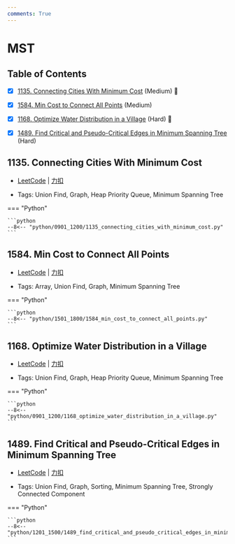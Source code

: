 ```yaml
---
comments: True
---
```


# MST

## Table of Contents

- [x] [1135. Connecting Cities With Minimum Cost](#1135-connecting-cities-with-minimum-cost) (Medium) 👑
- [x] [1584. Min Cost to Connect All Points](#1584-min-cost-to-connect-all-points) (Medium)
- [x] [1168. Optimize Water Distribution in a Village](#1168-optimize-water-distribution-in-a-village) (Hard) 👑
- [x] [1489. Find Critical and Pseudo-Critical Edges in Minimum Spanning Tree](#1489-find-critical-and-pseudo-critical-edges-in-minimum-spanning-tree) (Hard)


## 1135. Connecting Cities With Minimum Cost

-    [LeetCode](https://leetcode.com/problems/connecting-cities-with-minimum-cost/) | [力扣](https://leetcode.cn/problems/connecting-cities-with-minimum-cost/)

-   Tags: Union Find, Graph, Heap Priority Queue, Minimum Spanning Tree

=== "Python"

    ```python
    --8<-- "python/0901_1200/1135_connecting_cities_with_minimum_cost.py"
    ```



## 1584. Min Cost to Connect All Points

-    [LeetCode](https://leetcode.com/problems/min-cost-to-connect-all-points/) | [力扣](https://leetcode.cn/problems/min-cost-to-connect-all-points/)

-   Tags: Array, Union Find, Graph, Minimum Spanning Tree

=== "Python"

    ```python
    --8<-- "python/1501_1800/1584_min_cost_to_connect_all_points.py"
    ```



## 1168. Optimize Water Distribution in a Village

-    [LeetCode](https://leetcode.com/problems/optimize-water-distribution-in-a-village/) | [力扣](https://leetcode.cn/problems/optimize-water-distribution-in-a-village/)

-   Tags: Union Find, Graph, Heap Priority Queue, Minimum Spanning Tree

=== "Python"

    ```python
    --8<-- "python/0901_1200/1168_optimize_water_distribution_in_a_village.py"
    ```



## 1489. Find Critical and Pseudo-Critical Edges in Minimum Spanning Tree

-    [LeetCode](https://leetcode.com/problems/find-critical-and-pseudo-critical-edges-in-minimum-spanning-tree/) | [力扣](https://leetcode.cn/problems/find-critical-and-pseudo-critical-edges-in-minimum-spanning-tree/)

-   Tags: Union Find, Graph, Sorting, Minimum Spanning Tree, Strongly Connected Component

=== "Python"

    ```python
    --8<-- "python/1201_1500/1489_find_critical_and_pseudo_critical_edges_in_minimum_spanning_tree.py"
    ```
